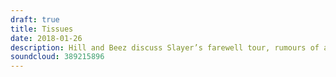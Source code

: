 ```yaml
---
draft: true
title: Tissues
date: 2018-01-26
description: Hill and Beez discuss Slayer’s farewell tour, rumours of a My Chemical Romance reunion, the cast of Motley Crue biopic The Dirt, the latest announcement on this year’s Download festival and an insight into the first round of our World Cup Of Rock, plus Avenged Sevenfold's snub of the Grammys and a chat with Will Gardner from Black Peaks, as well as album reviews on Marmozets, Machine Head, Of Mice & Men and Album Club this week is Finch’s What It Is To Burn.
soundcloud: 389215896
---
```

